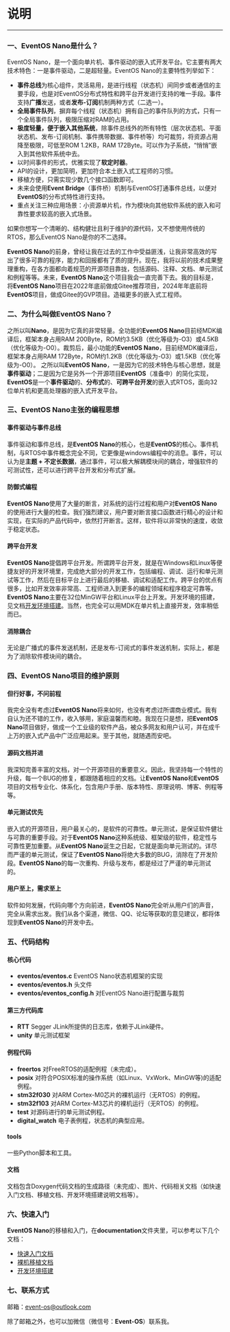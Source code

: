 # 说明
-------
### 一、EventOS Nano是什么？
EventOS Nano，是一个面向单片机、事件驱动的嵌入式开发平台。它主要有两大技术特色：一是事件驱动，二是超轻量。EventOS Nano的主要特性列举如下：
+ **事件总线**为核心组件，灵活易用，是进行线程（状态机）间同步或者通信的主要手段，也是对EventOS分布式特性和跨平台开发进行支持的唯一手段。事件支持**广播**发送，或者**发布-订阅**机制两种方式（二选一）。
+ **全局事件队列**，摒弃每个线程（状态机）拥有自己的事件队列的方式，只有一个全局事件队列，极限压缩对RAM的占用。
+ **极度轻量，便于嵌入其他系统**，除事件总线外的所有特性（层次状态机、平面状态机、发布-订阅机制、事件携带数据、事件桥等）均可裁剪，将资源占用降至极限，可低至ROM 1.2KB，RAM 172Byte。可以作为子系统，“悄悄”嵌入到其他软件系统中去。
+ 以时间事件的形式，优雅实现了**软定时器**。
+ API的设计，更加简明，更加符合本土嵌入式工程师的习惯。
+ 移植方便，只需实现少数几个接口函数即可。
+ 未来会使用**Event Bridge**（事件桥）机制与EventOS打通事件总线，以便对**EventOS**的分布式特性进行支持。
+ 重点关注三种应用场景：小资源单片机，作为模块向其他软件系统的嵌入和可靠性要求较高的嵌入式场景。

如果你想写一个清晰的、结构健壮且利于维护的源代码，又不想使用传统的RTOS，那么EventOS Nano是你的不二选择。

**EventOS Nano**的前身，曾经让我在过去的工作中受益匪浅，让我非常高效的写出了很多可靠的程序，能力和回报都有了质的提升。现在，我将以前的技术成果整理重构，在各方面都向着规范的开源项目靠拢，包括源码、注释、文档、单元测试和例程等等。未来，**EventOS Nano**这个项目我会一直完善下去。我的目标是，将**EventOS Nano**项目在2022年底前做成Gitee推荐项目，2024年年底前将**EventOS**项目，做成Gitee的GVP项目。造福更多的嵌入式工程师。

### 二、为什么叫做EventOS Nano？
之所以叫**Nano**，是因为它真的非常轻量。全功能的**EventOS Nano**目前经MDK编译后，框架本身占用RAM 200Byte，ROM约3.5KB（优化等级为-O3）或4.5KB（优化等级为-O0）。裁剪后，最小功能的**EventOS Nano**，目前经MDK编译后，框架本身占用RAM 172Byte，ROM约1.2KB（优化等级为-O3）或1.5KB（优化等级为-O0）。
之所以叫**EventOS Nano**，一是因为它的技术特色与核心思想，就是**事件驱动**；二是因为它是另外一个开源项目**EventOS**（准备中）的简化实现，**EventOS**是一个**事件驱动**的、**分布式**的、**可跨平台开发**的嵌入式RTOS，面向32位单片机和更高处理器的嵌入式开发平台。

### 三、EventOS Nano主张的编程思想
#### **事件驱动**与**事件总线**
事件驱动和事件总线，是**EventOS Nano**的核心，也是**EventOS**的核心。事件机制，与RTOS中事件概念完全不同，它更像是windows编程中的消息。事件，可以认为是**主题 + 不定长数据**，通过事件，可以极大解耦模块间的耦合，增强软件的可测试性，还可以进行跨平台开发和分布式扩展。

#### **防御式编程**
**EventOS Nano**使用了大量的断言，对系统的运行过程和用户对**EventOS Nano**的使用进行大量的检查。我们强烈建议，用户要对断言接口函数进行精心的设计和实现，在实际的产品代码中，依然打开断言。这样，软件将以非常快的速度，收敛于稳定状态。

#### **跨平台开发**
**EventOS Nano**提倡跨平台开发。所谓跨平台开发，就是在Windows和Linux等便捷友好的开发环境里，完成绝大部分的开发工作，包括编程、调试、运行和单元测试等工作，然后在目标平台上进行最后的移植、调试和适配工作。跨平台的优点有很多，比如开发效率非常高、工程师进入到更多的编程领域和程序稳定可靠等。**EventOS Nano**主要在32位MinGW平台和Linux平台上开发。开发环境的搭建，见文档[开发环境搭建](/documentation/UM-02-003-DevEnv.md)。当然，也完全可以用MDK在单片机上直接开发，效率稍低而已。

#### **消除耦合**

无论是广播式的事件发送机制，还是发布-订阅式的事件发送机制，实际上，都是为了消除软件模块间的耦合。

### 四、EventOS Nano项目的维护原则
#### 但行好事，不问前程

我完全没有考虑过**EventOS Nano**将来如何，也没有考虑过所谓商业模式。我有自认为还不错的工作，收入够用，家庭温馨而和睦。我现在只是想，把**EventOS Nano**项目做好，做成一个工业级的软件产品，被众多网友和用户认可，并在成千上万的嵌入式产品中广泛应用起来。至于其他，就随遇而安吧。

#### 源码文档并进
我深知完善丰富的文档，对一个开源项目的重要意义。因此，我坚持每一个特性的升级，每一个BUG的修复，都跟随着相应的文档。让**EventOS Nano**和**EventOS**项目的文档专业化、体系化，包含用户手册、版本特性、原理说明、博客、例程等等。

#### 单元测试优先
嵌入式的开源项目，用户最关心的，是软件的可靠性。单元测试，是保证软件健壮与可靠的重要手段。对于**EventOS Nano**这种系统级、框架级的软件，稳定性与可靠性更加重要。从**EventOS Nano**诞生之日起，它就是面向单元测试的。详尽而严谨的单元测试，保证了**EventOS Nano**将绝大多数的BUG，消除在了开发阶段。**EventOS Nano**的每一次重构、升级与发布，都是经过了严谨的单元测试的。

#### 用户至上，需求至上
软件如何发展，代码向哪个方向前进，**EventOS Nano**完全听从用户们的声音，完全从需求出发。我们从各个渠道，微信、QQ、论坛等获取的意见建议，都将体现到**EventOS Nano**的开发中去。

### 五、代码结构
#### **核心代码**
+ **eventos/eventos.c** EventOS Nano状态机框架的实现
+ **eventos/eventos.h** 头文件
+ **eventos/eventos_config.h** 对EventOS Nano进行配置与裁剪

#### **第三方代码库**
+ **RTT** Segger JLink所提供的日志库，依赖于JLink硬件。
+ **unity** 单元测试框架

#### **例程代码**
+ **freertos** 对FreeRTOS的适配例程（未完成）。
+ **posix** 对符合POSIX标准的操作系统（如Linux、VxWork、MinGW等)的适配例程。
+ **stm32f030** 对ARM Cortex-M0芯片的裸机运行（无RTOS）的例程。
+ **stm32f103** 对ARM Cortex-M3芯片的裸机运行（无RTOS）的例程。
+ **test** 对源码进行的单元测试例程。
+ **digital_watch** 电子表例程，状态机的典型应用。
#### **tools**
一些Python脚本和工具。

#### **文档**
文档包含Doxygen代码文档的生成路径（未完成）、图片、代码相关文档（如快速入门文档、移植文档、开发环境搭建说明文档等）。

### 六、快速入门
**EventOS Nano**的移植和入门，在**documentation**文件夹里，可以参考以下几个文档：
+ [快速入门文档](/documentation/UM-02-001-QuickStart.md)
+ [裸机移植文档](/documentation/UM-02-002-PortMetal.md)
+ [开发环境搭建](/documentation/UM-02-003-DevEnv.md)

### 七、联系方式
邮箱：event-os@outlook.com

除了邮箱之外，也可以加微信（微信号：**Event-OS**）联系我。